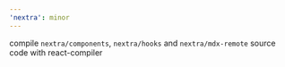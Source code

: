 ```yaml
---
'nextra': minor
---
```


compile `nextra/components`, `nextra/hooks` and `nextra/mdx-remote` source code with react-compiler
